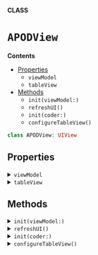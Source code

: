 **CLASS**

# `APODView`

**Contents**

- [Properties](#properties)
  - `viewModel`
  - `tableView`
- [Methods](#methods)
  - `init(viewModel:)`
  - `refreshUI()`
  - `init(coder:)`
  - `configureTableView()`

```swift
class APODView: UIView
```

## Properties
<details><summary markdown="span"><code>viewModel</code></summary>

```swift
var viewModel: APODViewModelEntity
```

</details>

<details><summary markdown="span"><code>tableView</code></summary>

```swift
lazy var tableView: UITableView = {
    let tbl = UITableView()
    tbl.translatesAutoresizingMaskIntoConstraints = false
    tbl.bounces = false
    tbl.showsVerticalScrollIndicator = false
    return tbl
}()
```

</details>

## Methods
<details><summary markdown="span"><code>init(viewModel:)</code></summary>

```swift
init(viewModel: APODViewModelEntity)
```

</details>

<details><summary markdown="span"><code>refreshUI()</code></summary>

```swift
func refreshUI()
```

</details>

<details><summary markdown="span"><code>init(coder:)</code></summary>

```swift
required init?(coder: NSCoder)
```

</details>

<details><summary markdown="span"><code>configureTableView()</code></summary>

```swift
func configureTableView()
```

</details>